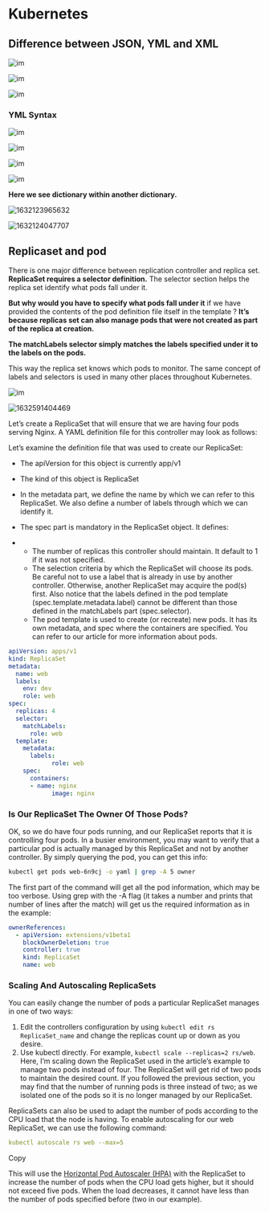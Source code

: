# Kubernetes



## Difference between JSON, YML and XML

![im](https://www.devopsschool.com/blog/wp-content/uploads/2021/07/Comparison-XML-JSON-YAML-1.jpg)

![im](https://www.devopsschool.com/blog/wp-content/uploads/2021/07/Comparison-XML-JSON-YAML-3.png)

![im](https://ipcisco.com/wp-content/uploads/2020/05/json-versus-xml-versus-yaml-1-540x540.jpg)

### YML Syntax

![im](https://linuxbuz.com/wp-content/uploads/2020/07/ansible-playbook-yaml-image4.png.webp)

![im](https://linuxbuz.com/wp-content/uploads/2020/07/ansible-playbook-yaml-image5-1.png.webp)

![im](https://linuxbuz.com/wp-content/uploads/2020/07/ansible-playbook-yaml-image6.png.webp)

![im](https://linuxbuz.com/wp-content/uploads/2020/07/ansible-playbook-yaml-image7.png.webp)

**Here we see dictionary within another dictionary.**

![1632123965632](C:\Users\akayal\AppData\Roaming\Typora\typora-user-images\1632123965632.png)

![1632124047707](C:\Users\akayal\AppData\Roaming\Typora\typora-user-images\1632124047707.png)

## Replicaset and pod

There is one major difference between replication controller and replica set. **ReplicaSet requires a selector definition.** The selector section helps the replica set identify what pods fall under it.

**But why would you have to specify what pods fall under it** if we have provided the contents of the pod definition file itself in the template ?
**It’s because replicas set can also manage pods that were not created as part of the replica at creation.**

**The matchLabels selector simply matches the labels specified under it to the labels on the pods.**

This way the replica set knows which pods to monitor. The same concept of labels and selectors is used in many other places throughout Kubernetes.

![im](https://miro.medium.com/max/1400/1*J7vyXmySTT25wuflaKkLvw.png)

![1632591404469](C:\Users\akayal\AppData\Roaming\Typora\typora-user-images\1632591404469.png)

Let’s create a ReplicaSet that will ensure that we are having four pods serving Nginx. A YAML definition file for this controller may look as follows:

Let’s examine the definition file that was used to create our ReplicaSet:

- The apiVersion for this object is currently app/v1

- The kind of this object is ReplicaSet

- In the metadata part, we define the name by which we can refer to this ReplicaSet. We also define a number of labels through which we can identify it.

- The spec part is mandatory in the ReplicaSet object. It defines:

- - The number of replicas this controller should maintain. It default to 1 if it was not specified.
  - The selection criteria by which the ReplicaSet will choose its pods. Be careful not to use a label that is already in use by another controller. Otherwise, another ReplicaSet may acquire the pod(s) first. Also notice that the labels defined in the pod template (spec.template.metadata.label) cannot be different than those defined in the matchLabels part (spec.selector).
  - The pod template is used to create (or recreate) new pods. It has its own metadata, and spec where the containers are specified. You can refer to our article for more information about pods.	

```yaml
apiVersion: apps/v1
kind: ReplicaSet
metadata:
  name: web
  labels:
	env: dev
	role: web
spec:
  replicas: 4
  selector:
	matchLabels:
  	  role: web
  template:
	metadata:
  	  labels:
    	    role: web
	spec:
  	  containers:
  	  - name: nginx
    	    image: nginx
```

### Is Our ReplicaSet The Owner Of Those Pods?

OK, so we do have four pods running, and our ReplicaSet reports that it is controlling four pods. In a busier environment, you may want to verify that a particular pod is actually managed by this ReplicaSet and not by another controller. By simply querying the pod, you can get this info:

```bash
kubectl get pods web-6n9cj -o yaml | grep -A 5 owner
```

The first part of the command will get all the pod information, which may be too verbose. Using grep with the -A flag (it takes a number and prints that number of lines after the match) will get us the required information as in the example:

```yaml
ownerReferences:
  - apiVersion: extensions/v1beta1
	blockOwnerDeletion: true
	controller: true
	kind: ReplicaSet
	name: web
```

### Scaling And Autoscaling ReplicaSets

You can easily change the number of pods a particular ReplicaSet manages in one of two ways:

1. Edit the controllers configuration by using `kubectl edit rs ReplicaSet_name` and change the replicas count up or down as you desire.
2. Use kubectl directly. For example, `kubectl scale --replicas=2 rs/web`. Here, I’m scaling down the ReplicaSet used in the article’s example to manage two pods instead of four. The ReplicaSet will get rid of two pods to maintain the desired count. If you followed the previous section, you may find that the number of running pods is three instead of two; as we isolated one of the pods so it is no longer managed by our ReplicaSet.

ReplicaSets can also be used to adapt the number of pods according to the CPU load that the node is having. To enable autoscaling for our web ReplicaSet, we can use the following command:

```yaml
kubectl autoscale rs web --max=5
```

Copy

This will use the [Horizontal Pod Autoscaler (HPA)](https://www.magalix.com/blog/kubernetes-autoscaling-101) with the ReplicaSet to increase the number of pods when the CPU load gets higher, but it should not exceed five pods. When the load decreases, it cannot have less than the number of pods specified before (two in our example).